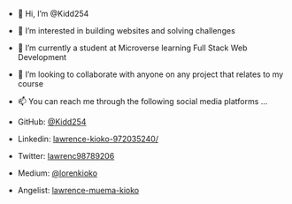- 👋 Hi, I’m @Kidd254
- 👀 I’m interested in building websites and solving challenges
- 🌱 I’m currently a student at Microverse learning Full Stack Web Development
- 💞️ I’m looking to collaborate with anyone on any project that relates to my course
- 📫 You can reach me through the following social media platforms ...

- GitHub: [@Kidd254](https://github.com/Kidd254)

- Linkedin: [lawrence-kioko-972035240/](https://www.linkedin.com/in/lawrence-kioko-972035240/)

- Twitter: [lawrenc98789206](https://twitter.com/lawrenc98789206)

- Medium: [@lorenkioko](https://medium.com/@lorenkioko)

- Angelist: [lawrence-muema-kioko](https://angel.co/u/lawrence-muema-kioko)
